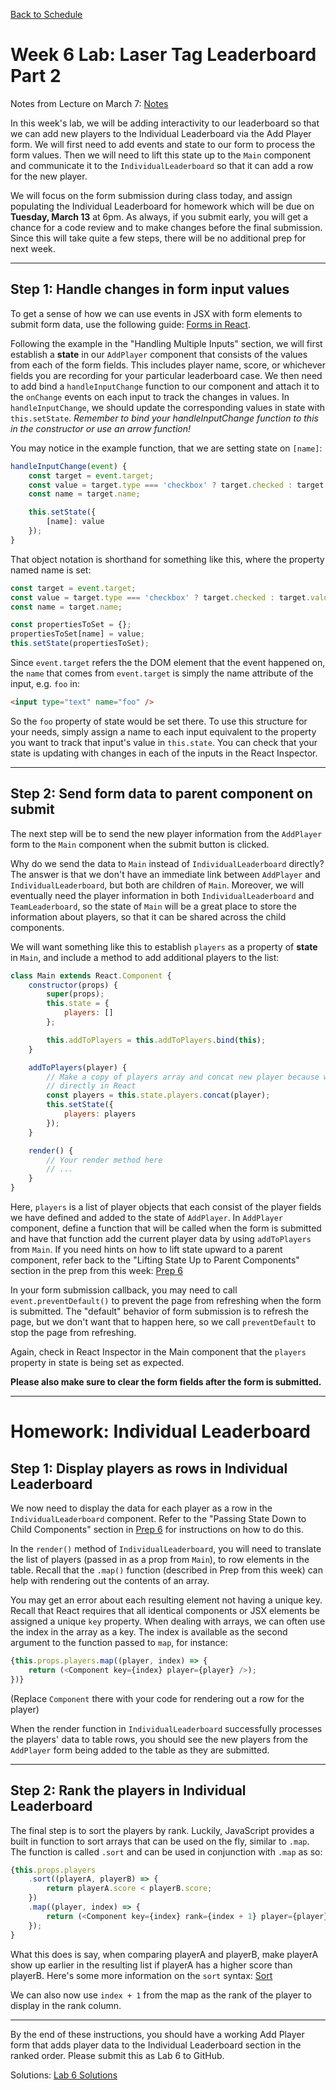 [Back to Schedule](../schedule.md)

# Week 6 Lab: Laser Tag Leaderboard Part 2

Notes from Lecture on March 7: [Notes](../notes/march-7)

In this week's lab, we will be adding interactivity to our leaderboard so that we can add new players to the Individual Leaderboard via the Add Player form. We will first need to add events and state to our form to process the form values. Then we will need to lift this state up to the `Main` component and communicate it to the `IndividualLeaderboard` so that it can add a row for the new player.

We will focus on the form submission during class today, and assign populating the Individual Leaderboard for homework which will be due on **Tuesday, March 13** at 6pm. As always, if you submit early, you will get a chance for a code review and to make changes before the final submission. Since this will take quite a few steps, there will be no additional prep for next week.

---

## Step 1: Handle changes in form input values

To get a sense of how we can use events in JSX with form elements to submit form data, use the following guide: [Forms in React](https://reactjs.org/docs/forms.html).

Following the example in the "Handling Multiple Inputs" section, we will first establish a **state** in our `AddPlayer` component that consists of the values from each of the form fields. This includes player name, score, or whichever fields you are recording for your particular leaderboard case. We then need to add bind a `handleInputChange` function to our component and attach it to the `onChange` events on each input to track the changes in values. In `handleInputChange`, we should update the corresponding values in state with `this.setState`. *Remember to bind your handleInputChange function to this in the constructor or use an arrow function!*

You may notice in the example function, that we are setting state on `[name]`:
```js
handleInputChange(event) {
    const target = event.target;
    const value = target.type === 'checkbox' ? target.checked : target.value;
    const name = target.name;

    this.setState({
        [name]: value
    });
}
```

That object notation is shorthand for something like this, where the property named name is set:
```js
const target = event.target;
const value = target.type === 'checkbox' ? target.checked : target.value;
const name = target.name;

const propertiesToSet = {};
propertiesToSet[name] = value;
this.setState(propertiesToSet);
```

Since `event.target` refers the the DOM element that the event happened on, the `name` that comes from `event.target` is simply the name attribute of the input, e.g. `foo` in:
```html
<input type="text" name="foo" />
```

So the `foo` property of state would be set there. To use this structure for your needs, simply assign a name to each input equivalent to the property you want to track that input's value in `this.state`. You can check that your state is updating with changes in each of the inputs in the React Inspector.

---

## Step 2: Send form data to parent component on submit

The next step will be to send the new player information from the `AddPlayer` form to the `Main` component when the submit button is clicked. 

Why do we send the data to `Main` instead of `IndividualLeaderboard` directly? The answer is that we don't have an immediate link between `AddPlayer` and `IndividualLeaderboard`, but both are children of `Main`. Moreover, we will eventually need the player information in both `IndividualLeaderboard` and `TeamLeaderboard`, so the state of `Main` will be a great place to store the information about players, so that it can be shared across the child components.

We will want something like this to establish `players` as a property of **state** in `Main`, and include a method to add additional players to the list:
```js
class Main extends React.Component {
    constructor(props) {
        super(props);
        this.state = {
            players: []
        };

        this.addToPlayers = this.addToPlayers.bind(this);
    }

    addToPlayers(player) {
        // Make a copy of players array and concat new player because we don't want to edit a state property 
        // directly in React
        const players = this.state.players.concat(player);
        this.setState({
            players: players
        });
    }

    render() {
        // Your render method here
        // ...
    }
}
```

Here, `players` is a list of player objects that each consist of the player fields we have defined and added to the state of `AddPlayer`. In `AddPlayer` component, define a function that will be called when the form is submitted and have that function add the current player data by using `addToPlayers` from `Main`. If you need hints on how to lift state upward to a parent component, refer back to the "Lifting State Up to Parent Components" section in the prep from this week: [Prep 6](../prep/06.md)

In your form submission callback, you may need to call `event.preventDefault()` to prevent the page from refreshing when the form is submitted. The "default" behavior of form submission is to refresh the page, but we don't want that to happen here, so we call `preventDefault` to stop the page from refreshing.

Again, check in React Inspector in the Main component that the `players` property in state is being set as expected.

**Please also make sure to clear the form fields after the form is submitted.**

---

# Homework: Individual Leaderboard

## Step 1: Display players as rows in Individual Leaderboard

We now need to display the data for each player as a row in the `IndividualLeaderboard` component. Refer to the "Passing State Down to Child Components" section in [Prep 6](../prep/06.md) for instructions on how to do this.

In the `render()` method of `IndividualLeaderboard`, you will need to translate the list of players (passed in as a prop from `Main`), to row elements in the table. Recall that the `.map()` function (described in Prep from this week) can help with rendering out the contents of an array.

You may get an error about each resulting element not having a unique key. Recall that React requires that all identical components or JSX elements be assigned a unique `key` property. When dealing with arrays, we can often use the index in the array as a key. The index is available as the second argument to the function passed to `map`, for instance:

```js
{this.props.players.map((player, index) => {
    return (<Component key={index} player={player} />);
})}
```

(Replace `Component` there with your code for rendering out a row for the player)

When the render function in `IndividualLeaderboard` successfully processes the players' data to table rows, you should see the new players from the `AddPlayer` form being added to the table as they are submitted.

---

## Step 2: Rank the players in Individual Leaderboard

The final step is to sort the players by rank. Luckily, JavaScript provides a built in function to sort arrays that can be used on the fly, similar to `.map`. The function is called `.sort` and can be used in conjunction with `.map` as so:

```js
{this.props.players
    .sort((playerA, playerB) => {
        return playerA.score < playerB.score;
    })
    .map((player, index) => {
        return (<Component key={index} rank={index + 1} player={player} />);
    });
}
```

What this does is say, when comparing playerA and playerB, make playerA show up earlier in the resulting list if playerA has a higher score than playerB. Here's some more information on the `sort` syntax: [Sort](https://developer.mozilla.org/en-US/docs/Web/JavaScript/Reference/Global_Objects/Array/sort)

We can also now use `index + 1` from the map as the rank of the player to display in the rank column.

---

By the end of these instructions, you should have a working Add Player form that adds player data to the Individual Leaderboard section in the ranked order. Please submit this as Lab 6 to GitHub.


Solutions: [Lab 6 Solutions](../notes/lab6-solutions.md)
